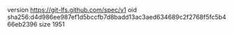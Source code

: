 version https://git-lfs.github.com/spec/v1
oid sha256:d4d986ee987ef1d5bccfb7d8badd13ac3aed634689c2f2768f5fc5b466eb2396
size 1951
